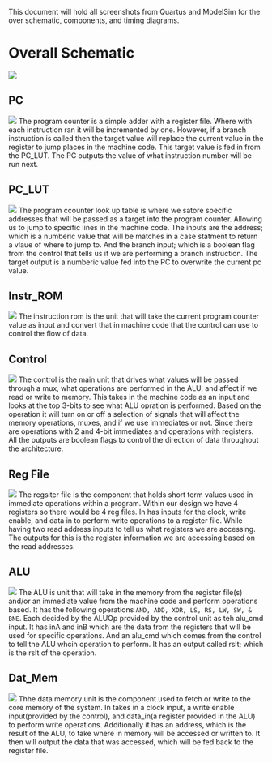 This document will hold all screenshots from Quartus and ModelSim for the over schematic, components, and timing diagrams.

# Overall Schematic

![](images/overall_schhemtaic.png)

## PC
![](images/pc.png)
The program counter is a simple adder with a register file. Where with each instruction ran it will be incremented by one. However, if a branch instruction is called then the target value will replace the current value in the register to jump places in the machine code. This target value is fed in from the PC_LUT. The PC outputs the value of what instruction number will be run next.

## PC_LUT
![](images/pc_lut.png)
The program ccounter look up table is where we satore specific addresses that will be passed as a target into the program counter. Allowing us to jump to specific lines in the machine code. The inputs are the address; which is a numberic value that will be matches in a case statment to return a vlaue of where to jump to. And the branch input; which is a boolean flag from the control that tells us if we are performing a branch instruction. The target output is a numberic value fed into the PC to overwrite the current pc value.

## Instr_ROM
![](images/instr_rom.png)
The instruction rom is the unit that will take the current program counter value as input and convert that in machine code that the control can use to control the flow of data.

## Control
![](images/control.png)
The control is the main unit that drives what values will be passed through a mux, what operations are performed in the ALU, and affect if we read or write to memory. This takes in the machine code as an input and looks at the top 3-bits to see what ALU opration is performed. Based on the operation it will turn on or off a selection of signals that will affect the memory operations, muxes, and if we use immediates or not. Since there are operations with 2 and 4-bit immediates and operations with registers. All the outputs are boolean flags to control the direction of data throughout the architecture.

## Reg File
![](images/reg_file.png)
The regsiter file is the component that holds short term values used in immediate operations within a program. Within our design we have 4 registers so there would be 4 reg files. In has inputs for the clock, write enable, and data in to perform write operations to a register file. While having two read address inputs to tell us what registers we are accessing. The outputs for this is the register information we are accessing based on the read addresses.

## ALU
![](images/alu.png)
The ALU is unit that will take in the memory from the register file(s) and/or an immediate value from the machine code and perform operations based. It has the following operations `AND, ADD, XOR, LS, RS, LW, SW, & BNE`. Each decided by the ALUOp provided by the control unit as teh alu_cmd input. It has inA and inB which are the data from the registers that will be used for specific operations. And an alu_cmd which comes from the control to tell the ALU whcih operation to perform. It has an output called rslt; which is the rslt of the operation.

## Dat_Mem
![](images/dat_mem.png)
Thhe data memory unit is the component used to fetch or write to the core memory of the system. In takes in a clock input, a write enable input(provided by the control), and data_in(a register provided in the ALU) to perform write operations. Additionally it has an address, which is the result of the ALU, to take where in memory will be accessed or written to. It then will output the data that was accessed, which will be fed back to the register file.